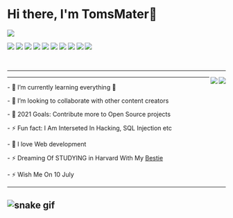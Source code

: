 <h1> Hi there, I'm TomsMater👋 </h1>



<img align="center" padding="50px"
src="https://user-images.githubusercontent.com/70382532/138322189-2db8df52-9dcb-40a0-88a8-c365466bd33d.gif"/>

<p align="left"> 
<img src="https://img.shields.io/badge/HTML5-E34F26?style=for-the-badge&logo=html5&logoColor=white">
<img src="https://img.shields.io/badge/CSS3-1572B6?style=for-the-badge&logo=css3&logoColor=white">
<img src="https://img.shields.io/badge/JavaScript-F7DF1E?style=for-the-badge&logo=javascript&logoColor=black">
<img src="https://img.shields.io/badge/Markdown-000000?style=for-the-badge&logo=markdown&logoColor=white">
<img src="https://img.shields.io/badge/Sass-CC6699?style=for-the-badge&logo=sass&logoColor=white">
<img src="https://img.shields.io/badge/Netlify-00C7B7?style=for-the-badge&logo=netlify&logoColor=white">
<img src="https://img.shields.io/badge/Vercel-000000?style=for-the-badge&logo=vercel&logoColor=white">
<img src="https://img.shields.io/badge/Git-F05032?style=for-the-badge&logo=git&logoColor=white">
<img src="https://img.shields.io/badge/npm-CB3837?style=for-the-badge&logo=npm&logoColor=white">
<img src="https://img.shields.io/badge/React-20232A?style=for-the-badge&logo=react&logoColor=61DAFB">

</p>
<br><hr>
<img align="right" padding-bottom="100px" src="https://github-readme-stats.vercel.app/api?username=tomsmater&show_icons=true&theme=radical"/>
<img align="right" src="https://komarev.com/ghpvc/?username=tomsmater"/>


---

 

<p> - 🌱 I’m currently learning everything 🤣</p>
<p> - 👯 I’m looking to collaborate with other content creators </p>                 
<p> - 🥅 2021 Goals: Contribute more to Open Source projects </p>
<p> - ⚡ Fun fact: I Am Interseted In Hacking, SQL Injection etc </p>
<p> - 🥅 I love Web development </p>
<p> - ⚡ Dreaming Of STUDYING in Harvard With My <a href="https://github.com/mjvbz">Bestie</a></p>
<p>  -  ⚡ Wish Me On 10 July </p>

  
  


---
  
![snake gif](https://github.com/tomsmater/tomsmater/blob/output/github-contribution-grid-snake.gif)
---

